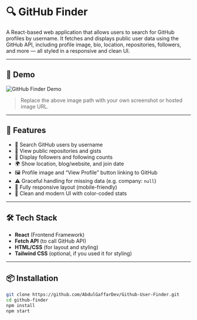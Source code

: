 # 🔍 GitHub Finder

A React-based web application that allows users to search for GitHub profiles by username. It fetches and displays public user data using the GitHub API, including profile image, bio, location, repositories, followers, and more — all styled in a responsive and clean UI.

---

## 📸 Demo

![GitHub Finder Demo](./screenshot.png)

> Replace the above image path with your own screenshot or hosted image URL.

---

## 🚀 Features

- 🔎 Search GitHub users by username  
- 📁 View public repositories and gists  
- 👥 Display followers and following counts  
- 🌍 Show location, blog/website, and join date  
- 🖼️ Profile image and “View Profile” button linking to GitHub  
- ⚠️ Graceful handling for missing data (e.g. company: `null`)  
- 📱 Fully responsive layout (mobile-friendly)  
- 🎨 Clean and modern UI with color-coded stats  

---

## 🛠️ Tech Stack

- **React** (Frontend Framework)  
- **Fetch API** (to call GitHub API)  
- **HTML/CSS** (for layout and styling)  
- **Tailwind CSS** (optional, if you used it for styling)

---

## 📦 Installation

```bash
git clone https://github.com/AbdulGaffarDev/Github-User-Finder.git
cd github-finder
npm install
npm start
